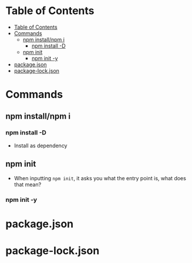# Table of Contents
- [Table of Contents](#table-of-contents)
- [Commands](#commands)
  - [npm install/npm i](#npm-installnpm-i)
    - [npm install -D](#npm-install--d)
  - [npm init](#npm-init)
    - [npm init -y](#npm-init--y)
- [package.json](#packagejson)
- [package-lock.json](#package-lockjson)
# Commands
## npm install/npm i
### npm install -D
- Install as dependency
## npm init
- When inputting ```npm init```, it asks you what the entry point is, what does that mean?
### npm init -y

# package.json

# package-lock.json